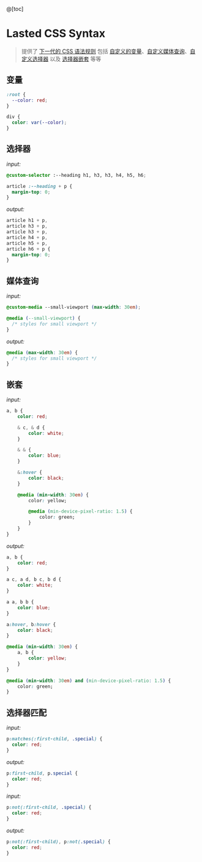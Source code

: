 @[toc]

# Lasted CSS Syntax
> 提供了 <a href="https://drafts.csswg.org/selectors-4/">下一代的 CSS 语法规则</a>
> 包括 <a href="https://github.com/postcss/postcss-custom-properties">自定义的变量</a>、<a href="https://github.com/postcss/postcss-custom-media">自定义媒体查询</a>、<a href="https://github.com/postcss/postcss-custom-selectors">自定义选择器</a> 以及 <a href="https://github.com/jonathantneal/postcss-nesting">选择器嵌套</a> 等等

## 变量

```css
:root {
  --color: red;
}

div {
  color: var(--color);
}
```

## 选择器
*input:*
```css
@custom-selector :--heading h1, h3, h3, h4, h5, h6;

article :--heading + p {
  margin-top: 0;
}
```

*output:*
```css
article h1 + p,
article h3 + p,
article h3 + p,
article h4 + p,
article h5 + p,
article h6 + p {
  margin-top: 0;
}
```

## 媒体查询
*input:*
```css
@custom-media --small-viewport (max-width: 30em);

@media (--small-viewport) {
  /* styles for small viewport */
}
```

*output:*
```css
@media (max-width: 30em) {
  /* styles for small viewport */
}
```

## 嵌套
*input:*
```css
a, b {
    color: red;

    & c, & d {
        color: white;
    }

    & & {
        color: blue;
    }

    &:hover {
        color: black;
    }

    @media (min-width: 30em) {
        color: yellow;

        @media (min-device-pixel-ratio: 1.5) {
            color: green;
        }
    }
}
```

*output:*
```css
a, b {
    color: red;
}

a c, a d, b c, b d {
    color: white;
}

a a, b b {
    color: blue;
}

a:hover, b:hover {
    color: black;
}

@media (min-width: 30em) {
    a, b {
        color: yellow;
    }
}

@media (min-width: 30em) and (min-device-pixel-ratio: 1.5) {
    color: green;
}
```

## 选择器匹配
*input:*
```css
p:matches(:first-child, .special) {
  color: red;
}
```

*output:*
```css
p:first-child, p.special {
  color: red;
}
```

*input:*
```css
p:not(:first-child, .special) {
  color: red;
}
```

*output:*
```css
p:not(:first-child), p:not(.special) {
  color: red;
}
```